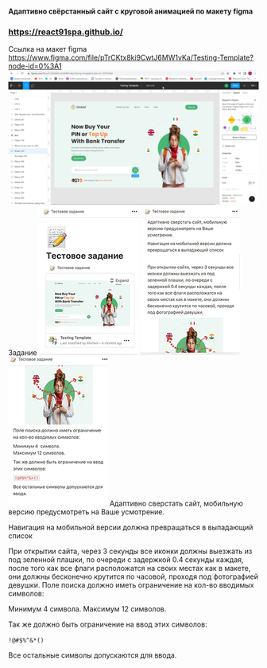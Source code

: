 #### Адаптивно свёрстанный сайт с круговой анимацией по макету figma
### https://react91spa.github.io/
Ссылка на макет figma https://www.figma.com/file/pTrCKtx8ki9CwtJ6MW1vKa/Testing-Template?node-id=0%3A1
![Image alt](https://github.com/react91spa/react91spa.github.io/blob/main/screen/Oj4ISfxStuytyu.jpg)
Задание 
![Image alt](https://github.com/react91spa/react91spa.github.io/blob/main/screen/screen1.jpg) ![Image alt](https://github.com/react91spa/react91spa.github.io/blob/main/screen/screen2.jpg) ![Image alt](https://github.com/react91spa/react91spa.github.io/blob/main/screen/screen3.jpg)
Адаптивно сверстать сайт, мобильную версию предусмотреть на Ваше усмотрение.

Навигация на мобильной версии должна превращаться в выпадающий список

При открытии сайта, через 3 секунды все иконки должны выезжать из под зеленной плашки, по очереди с задержкой 0.4 секунды каждая, после того как все флаги расположатся на своих местах как в макете, они должны бесконечно крутится по часовой, проходя под фотографией девушки.
Поле поиска должно иметь ограничение на кол-во вводимых символов:

Минимум 4 символа.
Максимум 12 символов.

Так же должно быть ограничение на ввод этих символов:

`!@#$%^&*()`

Все остальные символы допускаются для ввода.
